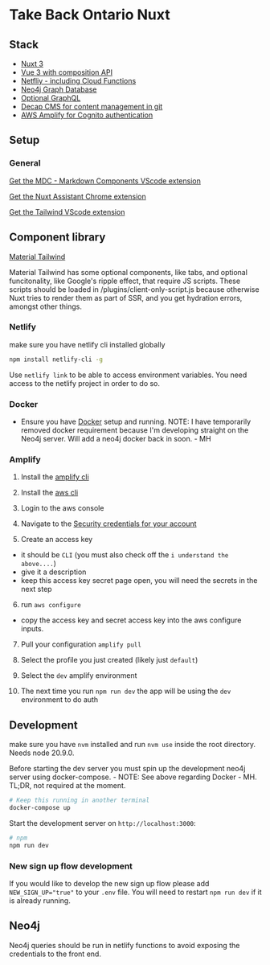 # Take Back Ontario Nuxt

## Stack
* [Nuxt 3](https://nuxt.com/docs/getting-started/introduction)
* [Vue 3 with composition API](https://vuejs.org/guide/extras/composition-api-faq.html)
* [Netfliy - including Cloud Functions](https://docs.netlify.com/cli/get-started/)
* [Neo4j Graph Database](https://neo4j.com/)
* [Optional GraphQL](https://graphql.org/)
* [Decap CMS for content management in git](https://decapcms.org/)
* [AWS Amplify for Cognito authentication](https://docs.amplify.aws/javascript/start)
## Setup

### General 

[Get the MDC - Markdown Components VScode extension](https://marketplace.visualstudio.com/items?itemName=Nuxt.mdc)

[Get the Nuxt Assistant Chrome extension](https://chromewebstore.google.com/detail/nuxt-assistant/nebkdnlhchcbbjpgfmhifafhfjipphgi)

[Get the Tailwind VScode extension](https://marketplace.visualstudio.com/items?itemName=bradlc.vscode-tailwindcss)

## Component library
[Material Tailwind](https://www.material-tailwind.com/)

Material Tailwind has some optional components, like tabs, and optional funcitonality, like Google's ripple effect, that require JS scripts. These scripts should be loaded in /plugins/client-only-script.js because otherwise Nuxt tries to render them as part of SSR, and you get hydration errors, amongst other things.

### Netlify
make sure you have netlify cli installed globally
```Bash
npm install netlify-cli -g
```
Use `netlify link` to be able to access environment variables. You need access to the netlify project in order to do so.

### Docker
- Ensure you have [Docker](https://docs.docker.com/engine/install/) setup and running. NOTE: I have temporarily removed docker requirement because I'm developing straight on the Neo4j server. Will add a neo4j docker back in soon. - MH

### Amplify

1. Install the [amplify cli](https://docs.amplify.aws/javascript/start/getting-started/installation/)

2. Install the [aws cli](https://docs.aws.amazon.com/cli/latest/userguide/getting-started-install.html)

3. Login to the aws console

4. Navigate to the [Security credentials for your account](https://us-east-1.console.aws.amazon.com/iam/home#/security_credentials?section=IAM_credentials)

5. Create an access key
  - it should be `CLI` (you must also check off the `i understand the above....`)
  - give it a description
  - keep this access key secret page open, you will need the secrets in the next step
  
6. run `aws configure`
  - copy the access key and secret access key into the  aws configure inputs.

7. Pull your configuration `amplify pull`
8. Select the profile you just created (likely just `default`) 
9. Select the `dev` amplify environment

9. The next time you run `npm run dev` the app will be using the `dev` environment to do auth

## Development 

make sure you have `nvm` installed and run `nvm use` inside the root directory. Needs node 20.9.0.

Before starting the dev server you must spin up the development neo4j server using docker-compose. - NOTE: See above regarding Docker - MH. TL;DR, not required at the moment.
```bash
# Keep this running in another terminal
docker-compose up
```


Start the development server on `http://localhost:3000`:

```bash
# npm
npm run dev
```

### New sign up flow development

If you would like to develop the new sign up flow please add `NEW_SIGN_UP="true"` to your `.env` file.
You will need to restart `npm run dev` if it is already running.

## Neo4j

Neo4j queries should be run in netlify functions to avoid exposing the credentials to the front end.
